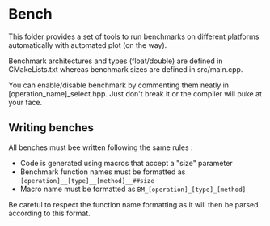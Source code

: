 # Bench

This folder provides a set of tools to run benchmarks on different platforms automatically with automated plot (on the way).

Benchmark architectures and types (float/double) are defined in CMakeLists.txt whereas benchmark sizes are defined in src/main.cpp.

You can enable/disable benchmark by commenting them neatly in \[operation_name\]_select.hpp. Just don't break it or the compiler will puke at your face.

## Writing benches

All benches must bee written following the same rules :

- Code is generated using macros that accept a "size" parameter
- Benchmark function names must be formatted as ```[operation]__[type]__[method]__##size```
- Macro name must be formatted as ```BM_[operation]_[type]_[method]```

Be careful to respect the function name formatting as it will then be parsed according to this format.
